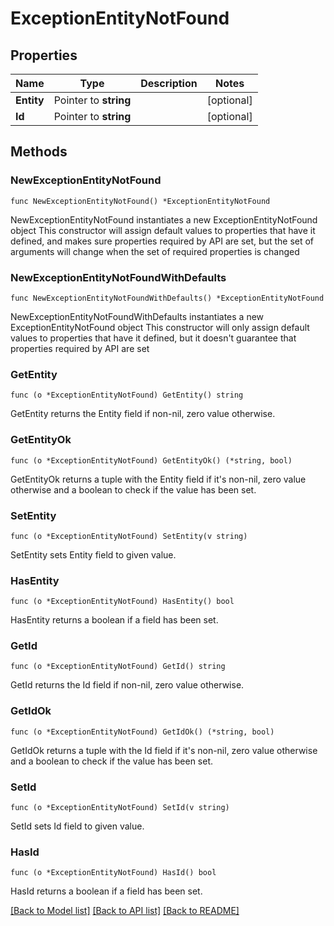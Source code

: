 # ExceptionEntityNotFound

## Properties

Name | Type | Description | Notes
------------ | ------------- | ------------- | -------------
**Entity** | Pointer to **string** |  | [optional] 
**Id** | Pointer to **string** |  | [optional] 

## Methods

### NewExceptionEntityNotFound

`func NewExceptionEntityNotFound() *ExceptionEntityNotFound`

NewExceptionEntityNotFound instantiates a new ExceptionEntityNotFound object
This constructor will assign default values to properties that have it defined,
and makes sure properties required by API are set, but the set of arguments
will change when the set of required properties is changed

### NewExceptionEntityNotFoundWithDefaults

`func NewExceptionEntityNotFoundWithDefaults() *ExceptionEntityNotFound`

NewExceptionEntityNotFoundWithDefaults instantiates a new ExceptionEntityNotFound object
This constructor will only assign default values to properties that have it defined,
but it doesn't guarantee that properties required by API are set

### GetEntity

`func (o *ExceptionEntityNotFound) GetEntity() string`

GetEntity returns the Entity field if non-nil, zero value otherwise.

### GetEntityOk

`func (o *ExceptionEntityNotFound) GetEntityOk() (*string, bool)`

GetEntityOk returns a tuple with the Entity field if it's non-nil, zero value otherwise
and a boolean to check if the value has been set.

### SetEntity

`func (o *ExceptionEntityNotFound) SetEntity(v string)`

SetEntity sets Entity field to given value.

### HasEntity

`func (o *ExceptionEntityNotFound) HasEntity() bool`

HasEntity returns a boolean if a field has been set.

### GetId

`func (o *ExceptionEntityNotFound) GetId() string`

GetId returns the Id field if non-nil, zero value otherwise.

### GetIdOk

`func (o *ExceptionEntityNotFound) GetIdOk() (*string, bool)`

GetIdOk returns a tuple with the Id field if it's non-nil, zero value otherwise
and a boolean to check if the value has been set.

### SetId

`func (o *ExceptionEntityNotFound) SetId(v string)`

SetId sets Id field to given value.

### HasId

`func (o *ExceptionEntityNotFound) HasId() bool`

HasId returns a boolean if a field has been set.


[[Back to Model list]](../README.md#documentation-for-models) [[Back to API list]](../README.md#documentation-for-api-endpoints) [[Back to README]](../README.md)


